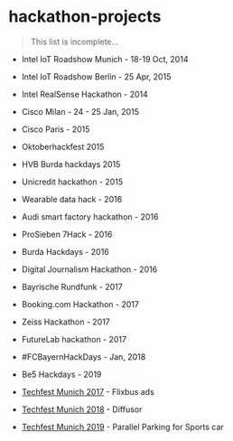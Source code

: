 # hackathon-projects

> This list is incomplete...

* Intel IoT Roadshow Munich - 18-19 Oct, 2014
* Intel IoT Roadshow Berlin - 25 Apr, 2015 
* Intel RealSense Hackathon - 2014
* Cisco Milan - 24 - 25 Jan, 2015
* Cisco Paris - 2015
* Oktoberhackfest 2015
* HVB Burda hackdays 2015
* Unicredit hackathon - 2015
* Wearable data hack - 2016
* Audi smart factory hackathon - 2016
* ProSieben 7Hack - 2016
* Burda Hackdays - 2016
* Digital Journalism Hackathon - 2016
* Bayrische Rundfunk - 2017
* Booking.com Hackathon - 2017
* Zeiss Hackathon - 2017
* FutureLab hackathon - 2017
* #FCBayernHackDays - Jan, 2018
* Be5 Hackdays - 2019

* [Techfest Munich 2017](https://techfestmunich.com) - Flixbus ads
* [Techfest Munich 2018](https://techfestmunich.com) - Diffusor
* [Techfest Munich 2019](https://techfestmunich.com) - Parallel Parking for Sports car
